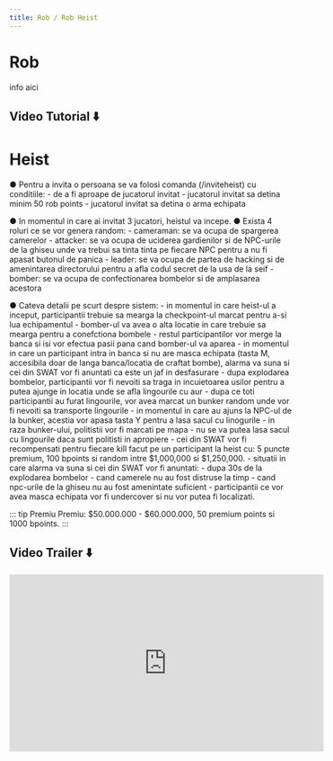 ```yaml
---
title: Rob / Rob Heist
---
```


# Rob

info aici
 
## Video Tutorial :arrow_down: 

# Heist

● Pentru a invita o persoana se va folosi comanda (/inviteheist) cu conditiile:
	- de a fi aproape de jucatorul invitat
	- jucatorul invitat sa detina minim 50 rob points
	- jucatorul invitat sa detina o arma echipata

● In momentul in care ai invitat 3 jucatori, heistul va incepe.
● Exista 4 roluri ce se vor genera random: 
	- cameraman: se va ocupa de spargerea camerelor
	- attacker: se va ocupa de uciderea gardienilor si de NPC-urile de la ghiseu unde va trebui sa tinta tinta pe fiecare NPC pentru a nu fi apasat butonul de panica
	- leader: se va ocupa de partea de hacking si de amenintarea directorului pentru a afla codul secret de la usa de la seif
	- bomber: se va ocupa de confectionarea bombelor si de amplasarea acestora

● Cateva detalii pe scurt despre sistem:
	- in momentul in care heist-ul a inceput, participantii trebuie sa mearga la checkpoint-ul marcat pentru a-si lua echipamentul
	- bomber-ul va avea o alta locatie in care trebuie sa mearga pentru a conefctiona bombele
	- restul participantilor vor merge la banca si isi vor efectua pasii pana cand bomber-ul va aparea
	- in momentul in care un participant intra in banca si nu are masca echipata (tasta M, accesibila doar de langa banca/locatia de craftat bombe), alarma va suna si cei din SWAT vor fi anuntati ca este un jaf in desfasurare
	- dupa explodarea bombelor, participantii vor fi nevoiti sa traga in incuietoarea usilor pentru a putea ajunge in locatia unde se afla lingourile cu aur
	- dupa ce toti participantii au furat lingourile, vor avea marcat un bunker random unde vor fi nevoiti sa transporte lingourile
	- in momentul in care au ajuns la NPC-ul de la bunker, acestia vor apasa tasta Y pentru a lasa sacul cu linogurile
	- in raza bunker-ului, politistii vor fi marcati pe mapa
	- nu se va putea lasa sacul cu lingourile daca sunt politisti in apropiere
	- cei din SWAT vor fi recompensati pentru fiecare kill facut pe un participant la heist cu: 5 puncte premium, 100 bpoints si random intre $1,000,000 si $1,250,000.
	- situatii in care alarma va suna si cei din SWAT vor fi anuntati:
		- dupa 30s de la explodarea bombelor
		- cand camerele nu au fost distruse la timp
		- cand npc-urile de la ghiseu nu au fost amenintate suficient
	- participantii ce vor avea masca echipata vor fi undercover si nu vor putea fi localizati.

::: tip Premiu
Premiu: $50.000.000 - $60.000.000, 50 premium points si 1000 bpoints.
:::

## Video Trailer :arrow_down: 
<iframe width="560" height="315" src="https://www.youtube.com/embed/Sk0oZFI4Pjs?si=XH6EYxTYkuZnk4Mc?rel=0&controls=0" title="YouTube video player" frameborder="0" allow="accelerometer; autoplay; clipboard-write; encrypted-media; gyroscope; picture-in-picture; web-share" allowfullscreen></iframe>
